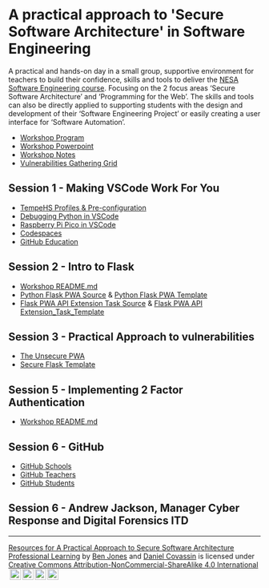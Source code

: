 # A practical approach to 'Secure Software Architecture' in Software Engineering

A practical and hands-on day in a small group, supportive environment for teachers to build their confidence, skills and tools to deliver the [NESA Software Engineering course](https://curriculum.nsw.edu.au/learning-areas/tas/software-engineering-11-12-2022/overview). Focusing on the 2 focus areas ‘Secure Software Architecture’ and ‘Programming for the Web’.
The skills and tools can also be directly applied to supporting students with the design and development of their ‘Software Engineering Project’ or easily creating a user interface for ‘Software Automation’.

- [Workshop Program](/Print_Resources/A_Practical_Approach_Program.pdf)
- [Workshop Powerpoint](/.working_documents/Workshop_Presentation.pptx)
- [Workshop Notes](/Print_Resources/participant_notes.pdf)
- [Vulnerabilities Gathering Grid](/Print_Resources/A3_Vulnerability_Gathering_Grid.pdf)

## Session 1 - Making VSCode Work For You

- [TempeHS Profiles & Pre-configuration](https://github.com/TempeHS/TempeHS_VSCode_Setup)
- [Debugging Python in VSCode](https://code.visualstudio.com/docs/python/debugging)
- [Raspberry Pi Pico in VSCode](https://randomnerdtutorials.com/raspberry-pi-pico-vs-code-micropython/)
- [Codespaces](https://github.com/features/codespaces)
- [GitHub Education](https://github.com/education)

## Session 2 - Intro to Flask

- [Workshop README.md](/Session_2_Flask_Intro/README.md)
- [Python Flask PWA Source](https://github.com/TempeHS/Flask_PWA_Programming_For_The_Web_Task_Source) & [Python Flask PWA Template](https://github.com/TempeHS/Flask_PWA_Programming_For_The_Web_Task_Template)
- [Flask PWA API Extension Task Source](https://github.com/TempeHS/Flask_PWA_API_Extension_Task_Source) & [Flask PWA API Extension_Task_Template](https://github.com/TempeHS/Flask_PWA_API_Extension_Task_Template)

## Session 3 - Practical Approach to vulnerabilities

- [The Unsecure PWA](https://github.com/TempeHS/The_Unsecure_PWA)
- [Secure Flask Template](https://github.com/TempeHS/Secure_Flask_PWA_Template)

## Session 5 - Implementing 2 Factor Authentication

- [Workshop README.md](/Session_2_Flask_Intro/README.md)

## Session 6 - GitHub

- [GitHub Schools](https://github.com/education/schools)
- [GitHub Teachers](https://github.com/education/teachers)
- [GitHub Students](https://github.com/education/students)

## Session 6 - Andrew Jackson, Manager Cyber Response and Digital Forensics ITD

<HR>

<p xmlns:cc="http://creativecommons.org/ns#" xmlns:dct="http://purl.org/dc/terms/"><a property="dct:title" rel="cc:attributionURL" href="https://github.com/TempeHS/Practical_Approach_to_Secure_Software_Architecture_Resources">Resources for A Practical Approach to Secure Software Architecture Professional Learning</a> by <a rel="cc:attributionURL dct:creator" property="cc:attributionName" href="https://github.com/benpaddlejones">Ben Jones</a> and <a rel="cc:attributionURL dct:creator" property="cc:attributionName" href="https://github.com/dcovassin">Daniel Covassin</a> is licensed under <a href="https://creativecommons.org/licenses/by-nc-sa/4.0/?ref=chooser-v1" target="_blank" rel="license noopener noreferrer" style="display:inline-block; ">Creative Commons Attribution-NonCommercial-ShareAlike 4.0 International<img style="height:22px!important; margin-left:3px; vertical-align:text-bottom; " src="https://mirrors.creativecommons.org/presskit/icons/cc.svg?ref=chooser-v1" alt=""><img style="height:22px!important; margin-left:3px; vertical-align:text-bottom; " src="https://mirrors.creativecommons.org/presskit/icons/by.svg?ref=chooser-v1" alt=""><img style="height:22px!important; margin-left:3px; vertical-align:text-bottom; " src="https://mirrors.creativecommons.org/presskit/icons/nc.svg?ref=chooser-v1" alt=""><img style="height:22px!important; margin-left:3px; vertical-align:text-bottom; " src="https://mirrors.creativecommons.org/presskit/icons/sa.svg?ref=chooser-v1" alt=""></a></p>
